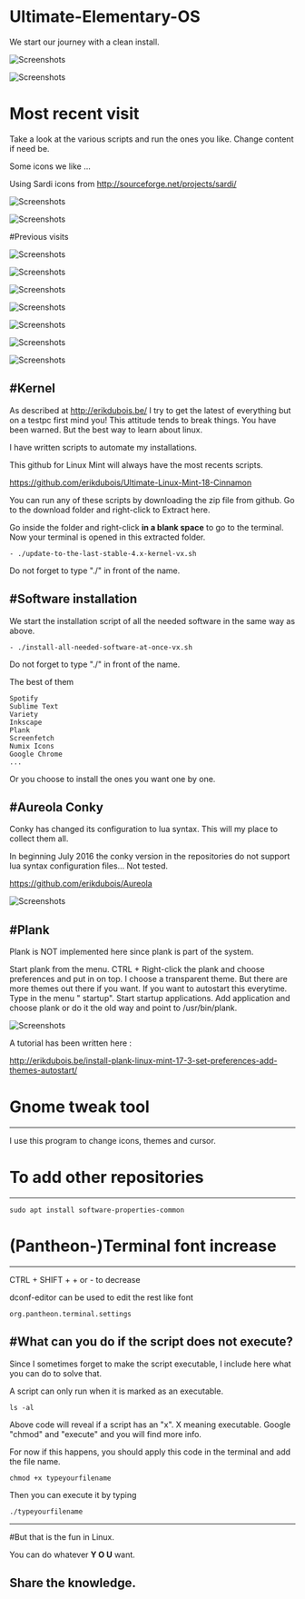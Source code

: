 # Ultimate-Elementary-OS

We start our journey with a clean install.

![Screenshots](http://i.imgur.com/qAcu3ci.jpg)

![Screenshots](http://i.imgur.com/zoDIK0o.jpg)


# Most recent visit

Take a look at the various scripts and run the ones you like. Change content if need be.


Some icons we like ...

Using Sardi icons from  http://sourceforge.net/projects/sardi/


![Screenshots](http://i.imgur.com/8VTRDzZ.jpg)


![Screenshots](http://i.imgur.com/dfOqnR4.jpg)


#Previous visits


![Screenshots](http://i.imgur.com/TL2Gw1g.jpg)


![Screenshots](http://i.imgur.com/9KhFqfy.jpg)


![Screenshots](http://i.imgur.com/TBvGdIb.jpg)


![Screenshots](http://i.imgur.com/TL2Gw1g.jpg)


![Screenshots](http://i.imgur.com/pe9rsVl.jpg)


![Screenshots](http://i.imgur.com/y7U8uKj.jpg)


![Screenshots](http://i.imgur.com/fMDZVMs.jpg)




#Kernel
------------------------


As described at http://erikdubois.be/ I try to get the latest of everything but on a testpc first mind you! This attitude tends to break things. You have been warned. But the best way to learn about linux.

I have written scripts to automate my installations. 

This github for Linux Mint will always have the most recents scripts.

https://github.com/erikdubois/Ultimate-Linux-Mint-18-Cinnamon

You can run any of these scripts by downloading the zip file from github. Go to the download folder and right-click to Extract here.

Go inside the folder and right-click <b>in a blank space</b> to go to the terminal. Now your terminal is opened in this extracted folder.

	- ./update-to-the-last-stable-4.x-kernel-vx.sh
 

Do not forget to type "./" in front of the name.


#Software installation
------------------------


We start the installation script of all the needed software in the same way as above.

	- ./install-all-needed-software-at-once-vx.sh

Do not forget to type "./" in front of the name.

The best of them 

	Spotify
	Sublime Text
	Variety
	Inkscape
	Plank
	Screenfetch
	Numix Icons
	Google Chrome
	...

Or you choose to install the ones you want one by one.


#Aureola Conky
------------------------

Conky has changed its configuration to lua syntax.
This will my place to collect them all.

In beginning July 2016 the conky version in the repositories do not support lua syntax configuration files... Not tested.

https://github.com/erikdubois/Aureola


![Screenshots](http://i.imgur.com/8VTRDzZ.jpg)



#Plank
------------------

Plank is NOT implemented here since plank is part of the system.

Start plank from the menu. CTRL + Right-click the plank and choose preferences and put in on top. I choose a transparent theme.
But there are more themes out there if you want.
If you want to autostart this everytime.
Type in the menu " startup". Start startup applications.
Add application and choose plank or do it the old way and point to /usr/bin/plank.

![Screenshots](http://i.imgur.com/arie1IY.jpg)

A tutorial has been written here : 

http://erikdubois.be/install-plank-linux-mint-17-3-set-preferences-add-themes-autostart/




# Gnome tweak tool
---------------------------------------

I use this program to change icons, themes and cursor.




# To add other repositories
---------------------------------------

	sudo apt install software-properties-common




# (Pantheon-)Terminal font increase
---------------------------------------

CTRL + SHIFT + +  or - to decrease

dconf-editor can be used to edit the rest like font

	org.pantheon.terminal.settings



#What can you do if the script does not execute?
---------------------------------------------------

Since I sometimes forget to make the script executable, I include here what you can do to solve that.

A script can only run when it is marked as an executable.

	ls -al 

Above code will reveal if a script has an "x". X meaning executable.
Google "chmod" and "execute" and you will find more info.

For now if this happens, you should apply this code in the terminal and add the file name.

	chmod +x typeyourfilename

Then you can execute it by typing

	./typeyourfilename



------------------------------------
#But that is the fun in Linux.

You can do whatever <b>Y O U</b> want.

Share the knowledge.
------------------------------------



